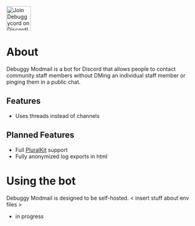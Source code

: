 <a href="https://debuggy.gay/discord"><img src="https://cdn.jsdelivr.net/gh/intergrav/devins-badges/assets/cozy/social/discord-plural_vector.svg" alt="Join Debuggycord on Discord!" height=64></a>

# About
Debuggy Modmail is a bot for Discord that allows people to contact community staff members without DMing an individual staff member or pinging them in a public chat.

## Features
- Uses threads instead of channels

## Planned Features
- Full [PluralKit](https://pluralkit.me/) support
- Fully anonymized log exports in html

# Using the bot
Debuggy Modmail is designed to be self-hosted.
< insert stuff about env files >

- in progress

